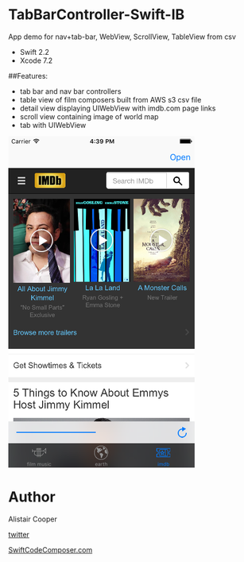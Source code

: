 # TabBarController-Swift-IB
App demo for nav+tab-bar, WebView, ScrollView, TableView from csv

- Swift 2.2
- Xcode 7.2

##Features:
+ tab bar and nav bar controllers
+ table view of film composers built from AWS s3 csv file
+ detail view displaying UIWebView with imdb.com page links 
+ scroll view containing image of world map
+ tab with UIWebView 

![Alt text](/TabBarSS.png?raw=true "")

# Author
Alistair Cooper

[twitter](https://www.twitter.com/swiftcomposer.com)

[SwiftCodeComposer.com](https://www.swiftcodecomposer.com)
